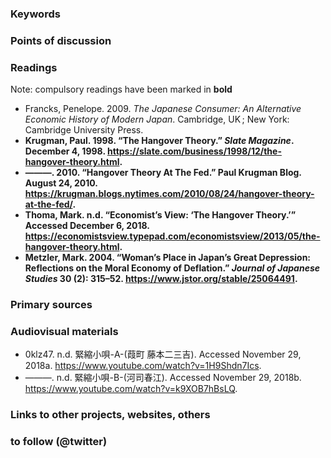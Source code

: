 ### Keywords


### Points of discussion


### Readings
Note: compulsory readings have been marked in **bold**

* Francks, Penelope. 2009. *The Japanese Consumer: An Alternative Economic History of Modern Japan*. Cambridge, UK ; New York: Cambridge University Press.
* **Krugman, Paul. 1998. “The Hangover Theory.” *Slate Magazine*. December 4, 1998. https://slate.com/business/1998/12/the-hangover-theory.html.**
* **———. 2010. “Hangover Theory At The Fed.” Paul Krugman Blog. August 24, 2010. https://krugman.blogs.nytimes.com/2010/08/24/hangover-theory-at-the-fed/.**
* **Thoma, Mark. n.d. “Economist’s View: ‘The Hangover Theory.’” Accessed December 6, 2018. https://economistsview.typepad.com/economistsview/2013/05/the-hangover-theory.html.**
* **Metzler, Mark. 2004. “Woman’s Place in Japan’s Great Depression: Reflections on the Moral Economy of Deflation.” *Journal of Japanese Studies* 30 (2): 315–52. https://www.jstor.org/stable/25064491.**

### Primary sources


### Audiovisual materials

* 0klz47. n.d. 緊縮小唄-A-(葭町 藤本二三吉). Accessed November 29, 2018a. https://www.youtube.com/watch?v=1H9Shdn7Ics.
* ———. n.d. 緊縮小唄-B-(河司春江). Accessed November 29, 2018b. https://www.youtube.com/watch?v=k9XOB7hBsLQ.


### Links to other projects, websites, others


### to follow (@twitter)



